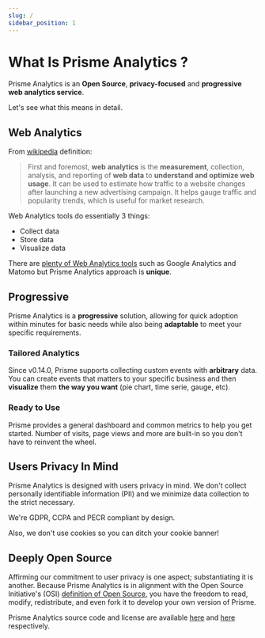 ```yaml
---
slug: /
sidebar_position: 1
---
```


# What Is Prisme Analytics ?

Prisme Analytics is an **Open Source**, **privacy-focused** and **progressive
web analytics service**.

Let's see what this means in detail.

## Web Analytics

From [wikipedia](https://en.wikipedia.org/wiki/Web_analytics) definition:

> First and foremost, **web analytics** is the **measurement**, collection,
analysis, and reporting of **web data** to **understand and optimize web usage**.
It can be used to estimate how traffic to a website changes after launching a
new advertising campaign. It helps gauge traffic and popularity trends, which
is useful for market research.

Web Analytics tools do essentially 3 things:
* Collect data
* Store data
* Visualize data

There are [plenty of Web Analytics tools](https://en.wikipedia.org/wiki/List_of_web_analytics_software)
such as Google Analytics and Matomo but Prisme Analytics approach is **unique**.

## Progressive

Prisme Analytics is a **progressive** solution, allowing for quick adoption within
minutes for basic needs while also being **adaptable** to meet your specific
requirements.

### Tailored Analytics

Since v0.14.0, Prisme supports collecting custom events with **arbitrary** data.
You can create events that matters to your specific business and then **visualize**
them **the way you want** (pie chart, time serie, gauge, etc).

### Ready to Use

Prisme provides a general dashboard and common metrics to help you get started.
Number of visits, page views and more are built-in so you don't have to reinvent
the wheel.

## Users Privacy In Mind

Prisme Analytics is designed with users privacy in mind. We don't collect
personally identifiable information (PII) and we minimize data collection to the
strict necessary.

We're GDPR, CCPA and PECR compliant by design.

Also, we don't use cookies so you can ditch your cookie banner!

## Deeply Open Source

Affirming our commitment to user privacy is one aspect; substantiating it is another.
Because Prisme Analytics is in alignment with the Open Source Initiative's (OSI)
[definition of Open Source](https://opensource.org/osd/), you have the
freedom to read, modify, redistribute, and even fork it to develop your own
version of Prisme.

Prisme Analytics source code and license are available
[here](https://github.com/prismelabs/analytics) and
[here](https://github.com/prismelabs/analytics/blob/master/LICENSE) respectively.

